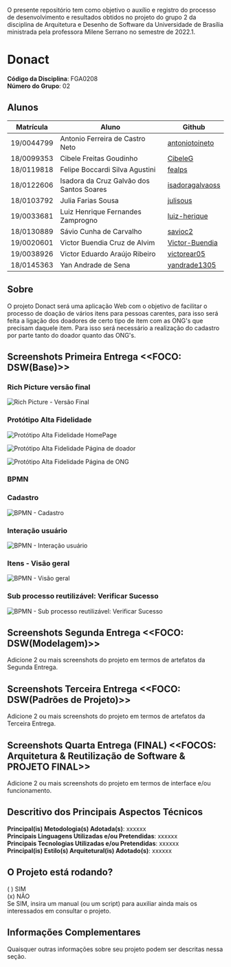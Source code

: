 
O presente repositório tem como objetivo o auxílio e registro do processo de desenvolvimento e resultados obtidos no projeto do grupo 2 da disciplina de Arquitetura e Desenho de Software da Universidade de Brasília ministrada pela professora Milene Serrano no semestre de 2022.1.

# Donact

**Código da Disciplina**: FGA0208<br>
**Número do Grupo**: 02<br>

## Alunos
| Matrícula  | Aluno                                    | Github                                                |
| ---------- | ---------------------------------------- | ----------------------------------------------------- |
| 19/0044799 | Antonio Ferreira de Castro Neto          | [antoniotoineto](https://github.com/antoniotoineto)   |
| 18/0099353 | Cibele Freitas Goudinho                  | [CibeleG](https://github.com/CibeleG)                 |
| 18/0119818 | Felipe Boccardi Silva Agustini           | [fealps](https://github.com/fealps)                   |
| 18/0122606 | Isadora da Cruz Galvão dos Santos Soares | [isadoragalvaoss](https://github.com/isadoragalvaoss) |
| 18/0103792 | Julia Farias Sousa                       | [julisous](https://github.com/julisous)               |
| 19/0033681 | Luiz Henrique Fernandes Zamprogno        | [luiz-herique](https://github.com/luiz-herique)       |
| 18/0130889 | Sávio Cunha de Carvalho                  | [savioc2](https://github.com/savioc2)                 |
| 19/0020601 | Victor Buendia Cruz de Alvim             | [Victor-Buendia](https://github.com/Victor-Buendia)   |
| 19/0038926 | Victor Eduardo Araújo Ribeiro            | [victorear05](https://github.com/victorear05)         |
| 18/0145363 | Yan Andrade de Sena                      | [yandrade1305](https://github.com/yandrade1305)       |

## Sobre 
O projeto Donact será uma aplicação Web com o objetivo de facilitar o processo de doação de vários itens para pessoas carentes, para isso será feita a ligação dos doadores de certo tipo de item com as ONG's que precisam daquele item. Para isso será necessário a realização do cadastro por parte tanto do doador quanto das ONG's.

## Screenshots Primeira Entrega <<FOCO: DSW(Base)>>

### Rich Picture versão final

![Rich Picture - Versão Final](/docs/imgs/rich-picture-final.png)

### Protótipo Alta Fidelidade

![Protótipo Alta Fidelidade HomePage](/docs/imgs/Home-prototipo.jpg)

![Protótipo Alta Fidelidade Página de doador](/docs/imgs/prototipo-pgDoador.jpg)

![Protótipo Alta Fidelidade Página de ONG](/docs/imgs/prototipo-pgONG.jpg)

### BPMN

### Cadastro

![BPMN - Cadastro](/docs/imgs/BPMN-Cadastro.jpg)

### Interação usuário

![BPMN - Interação usuário](/docs/imgs/BPMN-Intera%C3%A7%C3%A3o-usuario.jpg)

### Itens - Visão geral

![BPMN - Visão geral](/docs/imgs/BPMN-itens.jpg)

### Sub processo reutilizável: Verificar Sucesso
 
![BPMN - Sub processo reutilizável: Verificar Sucesso](/docs/imgs/BPMN-SverificaSucesso.jpg)

## Screenshots Segunda Entrega <<FOCO: DSW(Modelagem)>>
Adicione 2 ou mais screenshots do projeto em termos de artefatos da Segunda Entrega.

## Screenshots Terceira Entrega <<FOCO: DSW(Padrões de Projeto)>>
Adicione 2 ou mais screenshots do projeto em termos de artefatos da Terceira Entrega.

## Screenshots Quarta Entrega (FINAL) <<FOCOS: Arquitetura & Reutilização de Software & PROJETO FINAL>>
Adicione 2 ou mais screenshots do projeto em termos de interface e/ou funcionamento.

## Descritivo dos Principais Aspectos Técnicos 
**Principal(is) Metodologia(s) Adotada(s)**: xxxxxx<br>
**Principais Linguagens Utilizadas e/ou Pretendidas**: xxxxxx<br>
**Principais Tecnologias Utilizadas e/ou Pretendidas**: xxxxxx<br>
**Principal(is) Estilo(s) Arquitetural(is) Adotado(s)**: xxxxxx<br>

## O Projeto está rodando?
( ) SIM  
(x) NÃO  
Se SIM, insira um manual (ou um script) para auxiliar ainda mais os interessados em consultar o projeto.  

## Informações Complementares 
Quaisquer outras informações sobre seu projeto podem ser descritas nessa seção.
